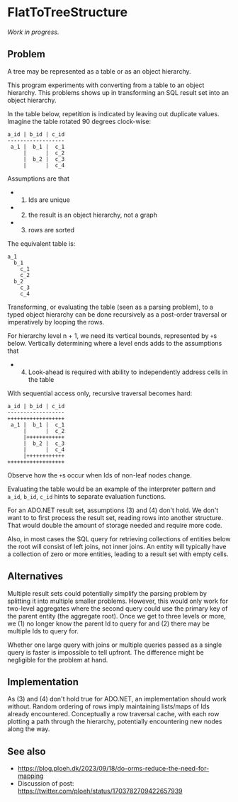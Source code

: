 # FlatToTreeStructure

*Work in progress.*

## Problem

A tree may be represented as a table or as an object hierarchy.

This program experiments with converting from a table to an object hierarchy.
This problems shows up in transforming an SQL result set into an object
hierarchy.

In the table below, repetition is indicated by leaving out duplicate values.
Imagine the table rotated 90 degrees clock-wise:

```text
a_id | b_id | c_id
------------------
 a_1 |  b_1 |  c_1
     |      |  c_2
     |  b_2 |  c_3
     |      |  c_4
```

Assumptions are that

- 1. Ids are unique
- 2. the result is an object hierarchy, not a graph
- 3. rows are sorted

The equivalent table is:

```text
a_1
  b_1
    c_1
    c_2
  b_2
    c_3
    c_4
```

Transforming, or evaluating the table (seen as a parsing problem), to a typed
object hierarchy can be done recursively as a post-order traversal or
imperatively by looping the rows.

For hierarchy level n + 1, we need its vertical bounds, represented by `+`s
below. Vertically determining where a level ends adds to the assumptions that

- 4. Look-ahead is required with ability to independently address cells in the
     table

With sequential access only, recursive traversal becomes hard:

```text
a_id | b_id | c_id
------------------
++++++++++++++++++
 a_1 |  b_1 |  c_1
     |      |  c_2
     |++++++++++++
     |  b_2 |  c_3
     |      |  c_4
     |++++++++++++
++++++++++++++++++
```

Observe how the `+`s occur when Ids of non-leaf nodes change.

Evaluating the table would be an example of the interpreter pattern and `a_id`,
`b_id`, `c_id` hints to separate evaluation functions.

For an ADO.NET result set, assumptions (3) and (4) don't hold. We don't want to
to first process the result set, reading rows into another structure. That would
double the amount of storage needed and require more code.

Also, in most cases the SQL query for retrieving collections of entities below
the root will consist of left joins, not inner joins. An entity will typically
have a collection of zero or more entities, leading to a result set with empty
cells.

## Alternatives

Multiple result sets could potentially simplify the parsing problem by splitting
it into multiple smaller problems. However, this would only work for two-level
aggregates where the second query could use the primary key of the parent entity
(the aggregate root). Once we get to three levels or more, we (1) no longer know
the parent Id to query for and (2) there may be multiple Ids to query for.

Whether one large query with joins or multiple queries passed as a single query
is faster is impossible to tell upfront. The difference might be negligible for
the problem at hand.

## Implementation

As (3) and (4) don't hold true for ADO.NET, an implementation should work
without. Random ordering of rows imply maintaining lists/maps of Ids already
encountered. Conceptually a row traversal cache, with each row plotting a path
through the hierarchy, potentially encountering new nodes along the way.

## See also

- https://blog.ploeh.dk/2023/09/18/do-orms-reduce-the-need-for-mapping
- Discussion of post: https://twitter.com/ploeh/status/1703782709422657939
